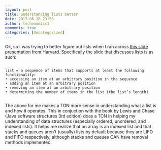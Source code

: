 ```yaml
---
layout: post
title: understanding lists better
date: 2017-06-28 23:58
author: techenomics1
comments: true
categories: [Uncategorized]
---
```


Ok, so I was trying to better figure out lists when I ran across [this slide presentation from Harvard](http://www.fas.harvard.edu/~cscie119/lectures/lists_stacks_queues_revised.pdf).  Specifically the slide that discusses lists is as such:

```

list = a sequence of items that supports at least the following
functionality:
• accessing an item at an arbitrary position in the sequence
• adding an item at an arbitrary position
• removing an item at an arbitrary position
• determining the number of items in the list (the list’s length)


```

The above for me makes a TON more sense in understanding what a list is and how it operates.  This in conjuction with the book by Lewis and Chase (Java software structures 3rd edition) does a TON in helping my understanding of data structures (especially ordered, unordered, and indexed lists).  It helps me realize that an array is an indexed list and that stacks and queues aren't (usually) lists by default because they are LIFO and FIFO respectively, although stacks and queues CAN have removal methods implemented.  

